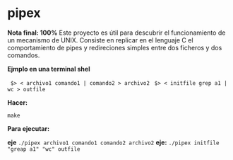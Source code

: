 # pipex
**Nota final:  100%** 
Este proyecto es útil para descubrir el funcionamiento de un mecanismo de UNIX. Consiste en replicar en el lenguaje C el comportamiento de pipes y redireciones simples entre dos ficheros y dos comandos. 

**Ejmplo en una terminal shel**

` $> < archivo1 comando1 | comando2 > archivo2`
` $> < initfile grep a1 | wc > outfile`

**Hacer:** 

`make`

**Para ejecutar:** 

**eje** `./pipex archivo1 comando1 comando2 archivo2` 
**eje:** `./pipex initfile "greap a1" "wc" outfile` 



